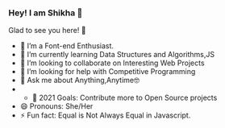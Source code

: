 ### Hey! I am Shikha 👋
Glad to see you here! 🤩


- 🔭 I’m a Font-end Enthusiast. 
- 🌱 I’m currently learning Data Structures and Algorithms,JS
- 👯 I’m looking to collaborate on Interesting Web Projects
- 🤔 I’m looking for help with Competitive Programming
- 💬 Ask me about Anything,Anytime🤓
- - 🥅 2021 Goals: Contribute more to Open Source projects
- 😄 Pronouns: She/Her
- ⚡ Fun fact: Equal is Not Always Equal in Javascript.
